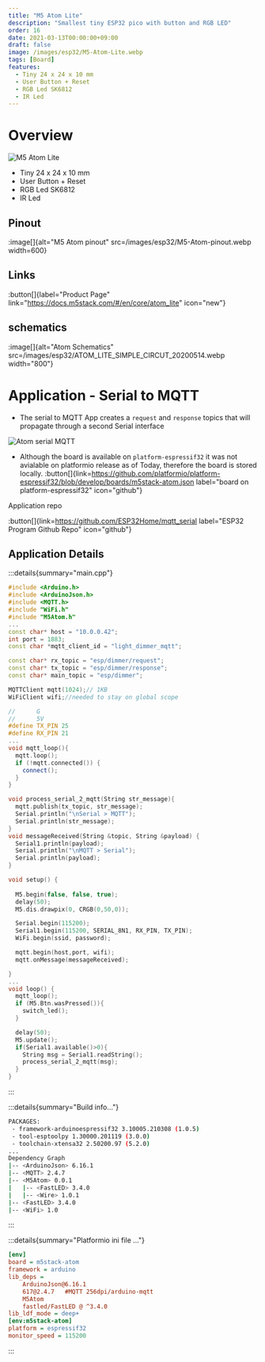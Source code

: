 ```yaml
---
title: "M5 Atom Lite"
description: "Smallest tiny ESP32 pico with button and RGB LED"
order: 16
date: 2021-03-13T00:00:00+09:00
draft: false
image: /images/esp32/M5-Atom-Lite.webp
tags: [Board]
features:
  - Tiny 24 x 24 x 10 mm
  - User Button + Reset
  - RGB Led SK6812
  - IR Led
---
```


# Overview
![M5 Atom Lite](/images/esp32/M5-Atom-Lite.webp)

* Tiny 24 x 24 x 10 mm
* User Button + Reset
* RGB Led SK6812
* IR Led

## Pinout
:image[]{alt="M5 Atom pinout" src=/images/esp32/M5-Atom-pinout.webp width=600}
## Links
:button[]{label="Product Page" link="https://docs.m5stack.com/#/en/core/atom_lite" icon="new"}

## schematics
:image[]{alt="Atom Schematics" src=/images/esp32/ATOM_LITE_SIMPLE_CIRCUT_20200514.webp width="800"}

# Application - Serial to MQTT
* The serial to MQTT App creates a `request` and `response` topics that will propagate through a second Serial interface

![Atom serial MQTT](/images/esp32/atom-serial-mqtt.png)

* Although the board is available on `platform-espressif32` it was not avialable on platformio release as of Today, therefore the board is stored locally.
:button[]{link=https://github.com/platformio/platform-espressif32/blob/develop/boards/m5stack-atom.json label="board on platform-espressif32" icon="github"}

Application repo

:button[]{link=https://github.com/ESP32Home/mqtt_serial label="ESP32 Program Github Repo" icon="github"}

## Application Details
:::details{summary="main.cpp"}
```c++
#include <Arduino.h>
#include <ArduinoJson.h>
#include <MQTT.h>
#include "WiFi.h"
#include "M5Atom.h"
...
const char* host = "10.0.0.42";
int port = 1883;
const char *mqtt_client_id = "light_dimmer_mqtt";

const char* rx_topic = "esp/dimmer/request";
const char* tx_topic = "esp/dimmer/response";
const char* main_topic = "esp/dimmer";

MQTTClient mqtt(1024);// 1KB
WiFiClient wifi;//needed to stay on global scope

//      G
//      5V
#define TX_PIN 25
#define RX_PIN 21
...
void mqtt_loop(){
  mqtt.loop();
  if (!mqtt.connected()) {
    connect();
  }
}

void process_serial_2_mqtt(String str_message){
  mqtt.publish(tx_topic, str_message);
  Serial.println("\nSerial > MQTT");
  Serial.println(str_message);
}
void messageReceived(String &topic, String &payload) {
  Serial1.println(payload);
  Serial.println("\nMQTT > Serial");
  Serial.println(payload);
}

void setup() {
  
  M5.begin(false, false, true);
  delay(50);
  M5.dis.drawpix(0, CRGB(0,50,0));

  Serial.begin(115200);
  Serial1.begin(115200, SERIAL_8N1, RX_PIN, TX_PIN);
  WiFi.begin(ssid, password);

  mqtt.begin(host,port, wifi);
  mqtt.onMessage(messageReceived);

}
...
void loop() {
  mqtt_loop();
  if (M5.Btn.wasPressed()){
    switch_led();
  }

  delay(50);
  M5.update();
  if(Serial1.available()>0){
    String msg = Serial1.readString();
    process_serial_2_mqtt(msg);
  }
}
```
:::


:::details{summary="Build info..."}
```bash
PACKAGES:
 - framework-arduinoespressif32 3.10005.210308 (1.0.5)
 - tool-esptoolpy 1.30000.201119 (3.0.0)
 - toolchain-xtensa32 2.50200.97 (5.2.0)
...
Dependency Graph
|-- <ArduinoJson> 6.16.1
|-- <MQTT> 2.4.7
|-- <M5Atom> 0.0.1
|   |-- <FastLED> 3.4.0
|   |-- <Wire> 1.0.1
|-- <FastLED> 3.4.0
|-- <WiFi> 1.0
```
:::

:::details{summary="Platformio ini file ..."}
```ini
[env]
board = m5stack-atom
framework = arduino
lib_deps =
    ArduinoJson@6.16.1
    617@2.4.7   #MQTT 256dpi/arduino-mqtt
    M5Atom
    fastled/FastLED @ ^3.4.0
lib_ldf_mode = deep+
[env:m5stack-atom]
platform = espressif32
monitor_speed = 115200
```
:::
